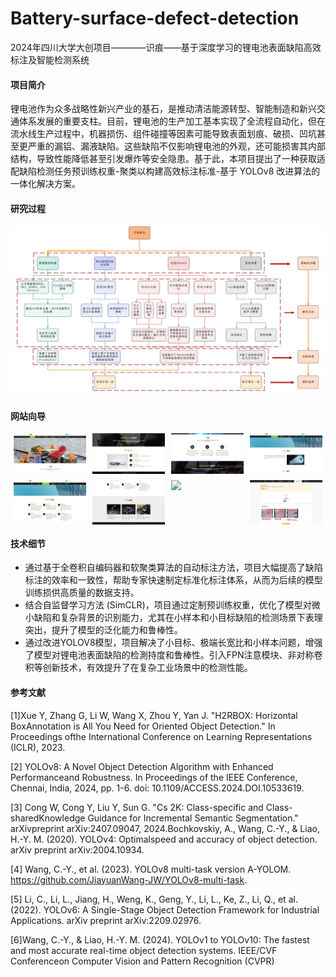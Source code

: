 # Battery-surface-defect-detection

2024年四川大学大创项目————识痕——基于深度学习的锂电池表面缺陷高效标注及智能检测系统

#### 项目简介

锂电池作为众多战略性新兴产业的基石，是推动清洁能源转型、智能制造和新兴交通体系发展的重要支柱。目前，锂电池的生产加工基本实现了全流程自动化，但在流水线生产过程中，机器损伤、组件碰撞等因素可能导致表面划痕、破损、凹坑甚至更严重的漏铝、漏液缺陷。这些缺陷不仅影响锂电池的外观，还可能损害其内部结构，导致性能降低甚至引发爆炸等安全隐患。基于此，本项目提出了一种获取适配缺陷检测任务预训练权重-聚类以构建高效标注标准-基于 YOLOv8 改进算法的一体化解决方案。

#### 研究过程



<img src="image/0.png" alt="0.png" style="zoom:80%;" />

#### 网站向导


<div style="display: flex; flex-wrap: wrap; justify-content: center; gap: 10px;">
  <img src="image/1.png" style="width: 23%;" />
  <img src="image/2.png" style="width: 23%;" />
  <img src="image/3.png" style="width: 23%;" />
  <img src="image/4.png" style="width: 23%;" />
  <img src="image/6.png" style="width: 23%;" />
  <img src="image/7.png" style="width: 23%;" />
  <img src="image/8.png" style="width: 23%;" />
  <img src="image/9.png" style="width: 23%;" />
</div>


#### 技术细节

- 通过基于全卷积自编码器和软聚类算法的自动标注方法，项目大幅提高了缺陷标注的效率和一致性，帮助专家快速制定标准化标注体系，从而为后续的模型训练损供高质量的数据支持。
- 结合自监督学习方法 (SimCLR)，项目通过定制预训练权重，优化了模型对微小缺陷和复杂背景的识别能力，尤其在小样本和小目标缺陷的检测场景下表理突出，提升了模型的泛化能力和鲁棒性。
- 通过改进YOLOV8模型，项目解决了小目标、极端长宽比和小样本问题，增强了模型对锂电池表面缺陷的检測持度和鲁棒性。引入FPN注意模块、非对称卷积等创新技术，有效提升了在复杂工业场景中的检测性能。

#### 参考文献

[1]Xue Y, Zhang G, Li W, Wang X, Zhou Y, Yan J. "H2RBOX: Horizontal BoxAnnotation is All You Need for Oriented Object Detection." In Proceedings ofthe International Conference on Learning Representations (ICLR), 2023. 

[2] YOLOv8: A Novel Object Detection Algorithm with Enhanced Performanceand Robustness. In Proceedings of the IEEE Conference, Chennai, India, 2024, pp. 1-6. doi: 10.1109/ACCESS.2024.DOI.10533619. 

[3] Cong W, Cong Y, Liu Y, Sun G. "Cs 2K: Class-specific and Class-sharedKnowledge Guidance for Incremental Semantic Segmentation." arXivpreprint arXiv:2407.09047, 2024.Bochkovskiy, A., Wang, C.-Y., & Liao, H.-Y. M. (2020). YOLOv4: Optimalspeed and accuracy of object detection. arXiv preprint arXiv:2004.10934. 

[4] Wang, C.-Y., et al. (2023). YOLOv8 multi-task version A-YOLOM. https://github.com/JiayuanWang-JW/YOLOv8-multi-task. 

[5] Li, C., Li, L., Jiang, H., Weng, K., Geng, Y., Li, L., Ke, Z., Li, Q., et al.  (2022). YOLOv6: A Single-Stage Object Detection Framework for Industrial Applications. arXiv preprint arXiv:2209.02976. 

[6]Wang, C.-Y., & Liao, H.-Y. M. (2024). YOLOv1 to YOLOv10: The fastest and most accurate real-time object detection systems. IEEE/CVF Conferenceon Computer Vision and Pattern Recognition (CVPR)

